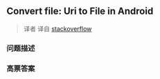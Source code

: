 ## Convert file: Uri to File in Android

> 译者 译自 [stackoverflow](http://stackoverflow.com/questions/2975197/convert-file-uri-to-file-in-android) 

### 问题描述 

### 高票答案 

